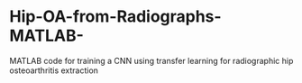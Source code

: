 # Hip-OA-from-Radiographs-MATLAB-
MATLAB code for training a CNN using transfer learning for radiographic hip osteoarthritis extraction 
